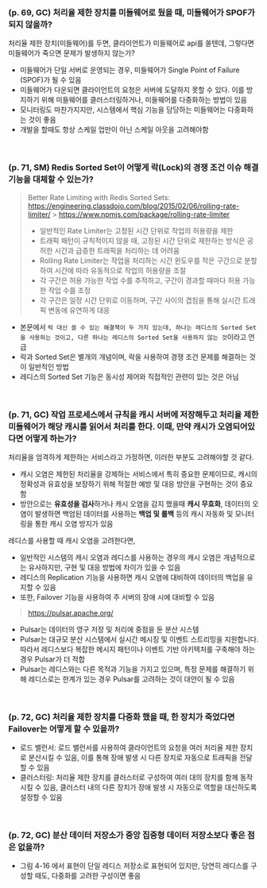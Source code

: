 ### (p. 69, GC) 처리율 제한 장치를 미들웨어로 뒀을 때, 미들웨어가 SPOF가 되지 않을까?

처리율 제한 장치(미들웨어)를 두면, 클라이언트가 미들웨어로 api를 쏠텐데, 그렇다면 미들웨어가 죽으면 문제가 발생하지 않는가?

-   미들웨어가 단일 서버로 운영되는 경우, 미들웨어가 Single Point of Failure (SPOF)가 될 수 있음
-   미들웨어가 다운되면 클라이언트의 요청은 서버에 도달하지 못할 수 있다. 이를 방지하기 위해 미들웨어를 클러스터링하거나, 미들웨어를 다중화하는 방법이 있음
-   모니터링도 마찬가지지만, 시스템에서 핵심 기능을 담당하는 미들웨어는 다중화하는 것이 좋음
-   개발을 할때도 항상 스케일 업만이 아닌 스케일 아웃을 고려해야함

<br/>

### (p. 71, SM) Redis Sorted Set이 어떻게 락(Lock)의 경쟁 조건 이슈 해결 기능을 대체할 수 있는가?

> Better Rate Limiting with Redis Sorted Sets:
> https://engineering.classdojo.com/blog/2015/02/06/rolling-rate-limiter/ > https://www.npmjs.com/package/rolling-rate-limiter
>
> -   일반적인 Rate Limiter는 고정된 시간 단위로 작업의 허용량을 제한
> -   트래픽 패턴이 규칙적이지 않을 때, 고정된 시간 단위로 제한하는 방식은 공허한 시간과 급증한 트래픽을 처리하는 데 어려움
> -   Rolling Rate Limiter는 작업을 처리하는 시간 윈도우를 작은 구간으로 분할하여 시간에 따라 유동적으로 작업의 허용량을 조절
> -   각 구간은 허용 가능한 작업 수를 추적하고, 구간이 경과할 때마다 허용 가능한 작업 수를 조정
> -   각 구간은 일정 시간 단위로 이동하며, 구간 사이의 겹침을 통해 실시간 트래픽 변동에 유연하게 대응

-   본문에서 `락 대신 쓸 수 있는 해결책이 두 가지 있는데, 하나는 레디스의 Sorted Set을 사용하는 것이고, 다른 하나는 레디스의 Sorted Set을 사용하지 않는 것`이라고 언급
-   락과 Sorted Set은 별개의 개념이며, 락을 사용하여 경쟁 조건 문제를 해결하는 것이 일반적인 방법
-   레디스의 Sorted Set 기능은 동시성 제어와 직접적인 관련이 있는 것은 아님

<br/>

### (p. 71, GC) 작업 프로세스에서 규칙을 캐시 서버에 저장해두고 처리율 제한 미들웨어가 해당 캐시를 읽어서 처리를 한다. 이때, 만약 캐시가 오염되어있다면 어떻게 하는가?

처리율을 엄격하게 제한하는 서비스라고 가정하면, 이러한 부분도 고려해야할 것 같다.

-   캐시 오염은 제한된 처리율을 강제하는 서비스에서 특히 중요한 문제이므로, 캐시의 정확성과 유효성을 보장하기 위해 적절한 예방 및 대응 방안을 구현하는 것이 중요함
-   방안으로는 **유효성을 검사**하거나 캐시 오염을 감지 했을때 **캐시 무효화**, 데이터의 오염이 발생하면 백엄된 데이터를 사용하는 **백업 및 롤백** 등의 캐시 자동화 및 모니터링을 통한 캐시 오염 방지가 있음

레디스를 사용할 때 캐시 오염을 고려한다면,

-   일반적인 시스템의 캐시 오염과 레디스를 사용하는 경우의 캐시 오염은 개념적으로는 유사하지만, 구현 및 대응 방법에 차이가 있을 수 있음
-   레디스의 Replication 기능을 사용하면 캐시 오염에 대비하여 데이터의 백업을 유지할 수 있음
-   또한, Failover 기능을 사용하여 주 서버의 장애 시에 대비할 수 있음

> https://pulsar.apache.org/

-   Pulsar는 데이터의 영구 저장 및 처리에 중점을 둔 분산 시스템
-   Pulsar는 대규모 분산 시스템에서 실시간 메시징 및 이벤트 스트리밍을 지원합니다. 따라서 레디스보다 복잡한 메시지 패턴이나 이벤트 기반 아키텍처를 구축해야 하는 경우 Pulsar가 더 적합
-   Pulsar는 레디스와는 다른 목적과 기능을 가지고 있으며, 특정 문제를 해결하기 위해 레디스로는 한계가 있는 경우 Pulsar를 고려하는 것이 대안이 될 수 있음

<br/>

### (p. 72, GC) 처리율 제한 장치를 다중화 했을 때, 한 장치가 죽었다면 Failover는 어떻게 할 수 있을까?

-   로드 밸런서: 로드 밸런서를 사용하여 클라이언트의 요청을 여러 처리율 제한 장치로 분산시킬 수 있음, 이를 통해 장애 발생 시 다른 장치로 자동으로 트래픽을 전달할 수 있음
-   클러스터링: 처리율 제한 장치를 클러스터로 구성하여 여러 대의 장치를 함께 동작시킬 수 있음, 클러스터 내의 다른 장치가 장애 발생 시 자동으로 역할을 대신하도록 설정할 수 있음

<br/>

### (p. 72, GC) 분산 데이터 저장소가 중앙 집중형 데이터 저장소보다 좋은 점은 없을까?

-   그림 4-16 에서 표현이 단일 레디스 저장소로 표현되어 있지만, 당연히 레디스를 구성할 때도, 다중화를 고려한 구성이면 좋음
